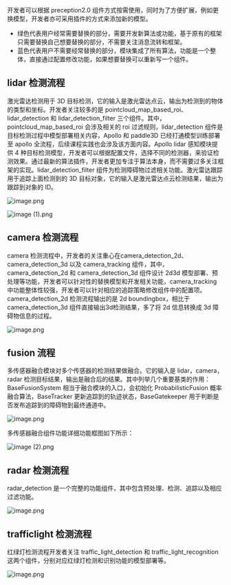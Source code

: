 开发者可以根据 preception2.0 组件方式按需使用，同时为了方便扩展，例如更换模型，开发者亦可采用插件的方式来添加新的模型。

* 绿色代表用户经常需要替换的部分，需要开发新算法或功能，基于原有的框架只需要替换自己想要替换的部分，不需要关注消息流转和框架。
* 蓝色代表用户不需要经常替换的部分，模块集成了所有算法，功能是一个整体，直接通过配置修改功能，如果想要替换可以重新写一个组件。

##  lidar 检测流程

激光雷达检测用于 3D 目标检测，它的输入是激光雷达点云，输出为检测到的物体的类型和坐标。开发者关注较多的是 pointcloud_map_based_roi、lidar_detection 和 lidar_detection_filter 三个组件。其中，pointcloud_map_based_roi 会涉及相关的 roi 过滤规则，lidar_detection 组件是目标检测过程中模型部署相关内容，Apollo 和 paddle3D 已经打通模型训练部署至 apollo 全流程，后续课程实践也会涉及该方面内容。Apollo lidar 感知模块提供 4 种目标检测模型，开发者可以根据配置文件，选择不同的检测器，来验证检测效果。通过最新的算法插件，开发者更加专注于算法本身，而不需要过多关注框架的实现。lidar_detection_filter 组件为检测障碍物过滤相关功能。激光雷达跟踪用于追踪上面检测到的 3D 目标对象，它的输入是激光雷达点云检测结果，输出为跟踪到对象的 ID。

![image.png](https://bce.bdstatic.com/doc/Apollo-Homepage-Document/Apollo_alpha_doc/image_464498a.png)

![image \(1\).png](https://bce.bdstatic.com/doc/Apollo-Homepage-Document/Apollo_alpha_doc/image%20%281%29_77ac62a.png)

## camera 检测流程
camera 检测流程中，开发者的关注重心在camera_detection_2d、camera_detection_3d 以及 camera_tracking 组件，其中，camera_detection_2d 和 camera_detection_3d 组件设计 2d3d 模型部署、预处理等功能，开发者可以针对性的替换模型和开发相关功能，camera_tracking 中功能整体性较强，开发者可以针对相应的追踪策略修改组件中的配置项。camera_detection_2d 检测流程输出的是 2d boundingbox，相比于 camera_detection_3d 组件直接输出3d检测结果，多了将 2d 信息转换成 3d 障碍物信息的过程。

![image.png](https://bce.bdstatic.com/doc/Apollo-Homepage-Document/Apollo_alpha_doc/image_471b4f3.png)

## fusion 流程

多传感器融合模块对多个传感器的检测结果做融合。它的输入是 lidar，camera，radar 检测目标结果，输出是融合后的结果。其中列举几个重要基类的作用：BaseFusionSystem 相当于融合模块的入口，会初始化 ProbabilisticFusion 概率融合算法，BaseTracker 更新追踪到的轨迹状态，BaseGatekeeper 用于判断是否发布追踪到的障碍物到最终通道中。

![image.png](https://bce.bdstatic.com/doc/Apollo-Homepage-Document/Apollo_alpha_doc/image_2db0415.png)

多传感器融合组件功能详细功能框图如下所示：

![image \(2\).png](https://bce.bdstatic.com/doc/Apollo-Homepage-Document/Apollo_alpha_doc/image%20%282%29_6811047.png)

## radar 检测流程
radar_detection 是一个完整的功能组件，其中包含预处理、检测、追踪以及相应过滤功能。


![image.png](https://bce.bdstatic.com/doc/Apollo-Homepage-Document/Apollo_alpha_doc/image_400c283.png)

## trafficlight 检测流程
红绿灯检测流程开发者关注 traffic_light_detection 和 traffic_light_recognition 这两个组件，分别对应红绿灯检测和识别功能的模型部署等。

![image.png](https://bce.bdstatic.com/doc/Apollo-Homepage-Document/Apollo_alpha_doc/image_ead83a9.png)
